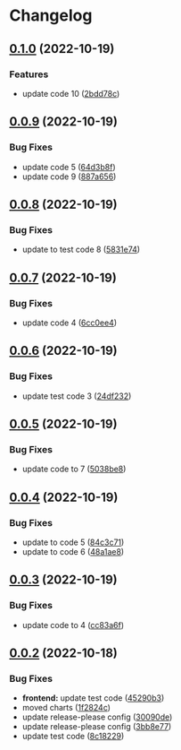 # Changelog

## [0.1.0](https://github.com/itsnotapt/test-release-please/compare/test-v0.0.9...test-v0.1.0) (2022-10-19)


### Features

* update code 10 ([2bdd78c](https://github.com/itsnotapt/test-release-please/commit/2bdd78c3418cbf63af48899a348d52513e4b3bbe))

## [0.0.9](https://github.com/itsnotapt/test-release-please/compare/test-v0.0.8...test-v0.0.9) (2022-10-19)


### Bug Fixes

* update code 5 ([64d3b8f](https://github.com/itsnotapt/test-release-please/commit/64d3b8f138693cab7d63577c079653d802f44e38))
* update code 9 ([887a656](https://github.com/itsnotapt/test-release-please/commit/887a6566c0704f14f1b75776aa08821806309bb1))

## [0.0.8](https://github.com/itsnotapt/test-release-please/compare/test-v0.0.7...test-v0.0.8) (2022-10-19)


### Bug Fixes

* update to test code 8 ([5831e74](https://github.com/itsnotapt/test-release-please/commit/5831e74d2e0b445b8facb5d80a87e6a6b73b3906))

## [0.0.7](https://github.com/itsnotapt/test-release-please/compare/test-v0.0.6...test-v0.0.7) (2022-10-19)


### Bug Fixes

* update code 4 ([6cc0ee4](https://github.com/itsnotapt/test-release-please/commit/6cc0ee471abddf1d33031aefca2410376ddb8384))

## [0.0.6](https://github.com/itsnotapt/test-release-please/compare/test-v0.0.5...test-v0.0.6) (2022-10-19)


### Bug Fixes

* update test code 3 ([24df232](https://github.com/itsnotapt/test-release-please/commit/24df23221934121b1ac8d94a41d97790bab7f306))

## [0.0.5](https://github.com/itsnotapt/test-release-please/compare/test-v0.0.4...test-v0.0.5) (2022-10-19)


### Bug Fixes

* update code to 7 ([5038be8](https://github.com/itsnotapt/test-release-please/commit/5038be8f2a2456f05686f495558ffcc0862c27f0))

## [0.0.4](https://github.com/itsnotapt/test-release-please/compare/test-v0.0.3...test-v0.0.4) (2022-10-19)


### Bug Fixes

* update to code 5 ([84c3c71](https://github.com/itsnotapt/test-release-please/commit/84c3c716d7e6528d24398eb137691c2730c2d663))
* update to code 6 ([48a1ae8](https://github.com/itsnotapt/test-release-please/commit/48a1ae8809c9797fabceec4fb868385aed38829b))

## [0.0.3](https://github.com/itsnotapt/test-release-please/compare/test-v0.0.2...test-v0.0.3) (2022-10-19)


### Bug Fixes

* update code to 4 ([cc83a6f](https://github.com/itsnotapt/test-release-please/commit/cc83a6fb2bcbc7ebf05bdfa34b215f9f2e3d8892))

## [0.0.2](https://github.com/itsnotapt/test-release-please/compare/v0.0.1...v0.0.2) (2022-10-18)


### Bug Fixes

* **frontend:** update test code ([45290b3](https://github.com/itsnotapt/test-release-please/commit/45290b37bfefc94104daf1ca23edbdba22791f3d))
* moved charts ([1f2824c](https://github.com/itsnotapt/test-release-please/commit/1f2824c985fab6f82d18c248dbe1f17eede4cf41))
* update release-please config ([30090de](https://github.com/itsnotapt/test-release-please/commit/30090deef0c5663df4da214b29de3befb237509d))
* update release-please config ([3bb8e77](https://github.com/itsnotapt/test-release-please/commit/3bb8e7796bb89552cbb52084b86907c01685edf0))
* update test code ([8c18229](https://github.com/itsnotapt/test-release-please/commit/8c18229d5e1911fcd7426fb65494f0ac7b37cad5))

